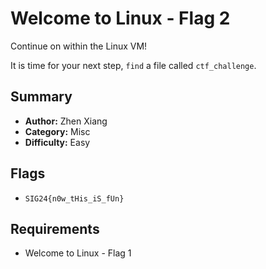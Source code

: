# Welcome to Linux - Flag 2

Continue on within the Linux VM!

It is time for your next step, `find` a file called `ctf_challenge`.

## Summary
- **Author:** Zhen Xiang
- **Category:** Misc
- **Difficulty:** Easy

## Flags
- `SIG24{n0w_tHis_iS_fUn}`

## Requirements
- Welcome to Linux - Flag 1
